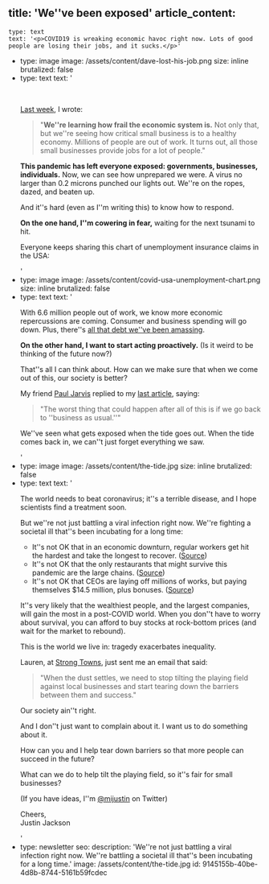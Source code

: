 title: 'We''ve been exposed'
article_content:
  -
    type: text
    text: '<p>COVID19 is wreaking economic havoc right now. Lots of good people are losing their jobs, and it sucks.</p>'
  -
    type: image
    image: /assets/content/dave-lost-his-job.png
    size: inline
    brutalized: false
  -
    type: text
    text: '<p><br></p><p><a href="https://justinjackson.ca/fight-amazon">Last week</a>, I wrote:</p><blockquote><p>"<strong>We''re learning how frail the economic system is.</strong> Not only that, but we''re seeing how critical small business is to a healthy economy. Millions of people are out of work. It turns out, all those small businesses provide jobs for a lot of people."</p></blockquote><p><strong>This pandemic has left everyone exposed: governments, businesses, individuals.</strong> Now, we can see how unprepared we were. A virus no larger than 0.2 microns punched our lights out. We''re on the ropes, dazed, and beaten up.</p><p>And it''s hard (even as I''m writing this) to know how to respond.</p><p><strong>On the one hand, I''m cowering in fear,</strong> waiting for the next tsunami to hit. </p><p>Everyone keeps sharing this chart of unemployment insurance claims in the USA:</p>'
  -
    type: image
    image: /assets/content/covid-usa-unemployment-chart.png
    size: inline
    brutalized: false
  -
    type: text
    text: '<p>With 6.6 million people out of work, we know more economic repercussions are coming. Consumer and business spending will go down. Plus, there''s <a href="https://business.financialpost.com/personal-finance/debt/half-of-canadians-say-they-are-on-brink-of-insolvency-as-coronavirus-threatens-to-burst-countrys-consumer-debt-bubble">all that debt we''ve been amassing</a>.<br></p><p><strong>On the other hand, I want to start acting proactively.</strong>&nbsp;(Is it weird to be thinking of the future now?)</p><p>That''s all I can think about. How can we make sure that when we come out of this, our society is better?</p><p>My friend <a href="https://pjrvs.com/">Paul Jarvis</a> replied to my <a href="https://justinjackson.ca/fight-amazon">last article</a>, saying:</p><blockquote><p>"The worst thing that could happen after all of this is if we go back to ''business as usual.''"</p></blockquote><p>We''ve seen what gets exposed when the tide goes out. When the tide comes back in, we can''t just forget everything we saw.</p>'
  -
    type: image
    image: /assets/content/the-tide.jpg
    size: inline
    brutalized: false
  -
    type: text
    text: '<p>The world needs to beat coronavirus; it''s a terrible disease, and I hope scientists find a treatment soon.<br></p><p>But we''re not just battling a viral infection right now. We''re fighting a societal ill that''s been incubating for a long time:</p><ul><li>It''s not OK that in an economic downturn, regular workers get hit the hardest and take the longest to recover. (<a href="https://www.cnbc.com/2020/04/02/us-wages-could-take-4-to-5-years-to-recover-from-coronavirus-outbreak.html">Source</a>)</li><li>It''s not OK that the only restaurants that might survive this pandemic are the large chains. (<a href="https://www.nytimes.com/interactive/2020/03/27/magazine/david-chang-restaurants-covid19.html">Source</a>)</li><li>It''s not OK that CEOs are laying off millions of works, but paying themselves $14.5 million, plus bonuses. (<a href="https://www.marketwatch.com/story/americas-highly-paid-ceos-should-give-their-2020-salary-and-stock-compensation-to-the-coronavirus-fight-2020-03-30">Source</a>)</li></ul><p>It''s very likely that the wealthiest people, and the largest companies, will gain the most in a post-COVID world. When you don''t have to worry about survival, you can afford to buy stocks at rock-bottom prices (and wait for the market to rebound).</p><p>This is the world we live in: tragedy exacerbates inequality.</p><p>Lauren, at <a href="https://www.strongtowns.org/">Strong Towns</a>, just sent me an email that said:</p><blockquote><p>"When the dust settles, we need to stop tilting the playing field against local businesses and start tearing down the barriers between them and success."</p></blockquote><p>Our society ain''t right.</p><p>And I don''t just want to complain about it. I want us to do something about it.</p><p>How can you and I help tear down barriers so that more people can succeed in the future?&nbsp;</p><p>What can we do to help tilt the playing field, so it''s fair for small businesses?</p><p>(If you have ideas, I''m&nbsp;<a href="https://twitter.com/mijustin">@mijustin</a>&nbsp;on Twitter)</p><p>Cheers,<br>Justin Jackson<br></p>'
  -
    type: newsletter
seo:
  description: 'We''re not just battling a viral infection right now. We''re battling a societal ill that''s been incubating for a long time.'
  image: /assets/content/the-tide.jpg
id: 9145155b-40be-4d8b-8744-5161b59fcdec
